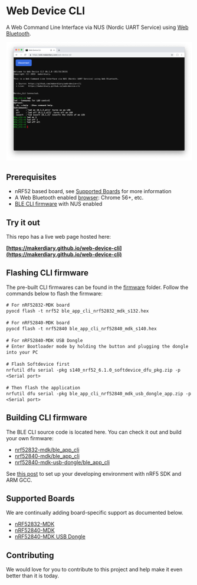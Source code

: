 # Web Device CLI

A Web Command Line Interface via NUS (Nordic UART Service) using [Web Bluetooth](https://webbluetoothcg.github.io/web-bluetooth/).

![](img/web-device-cli-chrome-desktop.png)

## Prerequisites

* nRF52 based board, see [Supported Boards](#supported-boards) for more information 
* A Web Bluetooth enabled [browser](https://github.com/WebBluetoothCG/web-bluetooth/blob/master/implementation-status.md): Chrome 56+, etc.
* [BLE CLI firmware](./firmware) with NUS enabled

## Try it out
This repo has a live web page hosted here:

**[https://makerdiary.github.io/web-device-cli](https://makerdiary.github.io/web-device-cli)**

## Flashing CLI firmware

The pre-built CLI firmwares can be found in the [firmware](./firmware) folder. Follow the commands below to flash the firmware:

```
# For nRF52832-MDK board
pyocd flash -t nrf52 ble_app_cli_nrf52832_mdk_s132.hex

# For nRF52840-MDK board
pyocd flash -t nrf52840 ble_app_cli_nrf52840_mdk_s140.hex

# For nRF52840-MDK USB Dongle
# Enter Bootloader mode by holding the button and plugging the dongle into your PC

# Flash Softdevice first
nrfutil dfu serial -pkg s140_nrf52_6.1.0_softdevice_dfu_pkg.zip -p <Serial port>

# Then flash the application
nrfutil dfu serial -pkg ble_app_cli_nrf52840_mdk_usb_dongle_app.zip -p <Serial port>
```

## Building CLI firmware

The BLE CLI source code is located here. You can check it out and build your own firmware:

* [nrf52832-mdk/ble_app_cli](https://github.com/makerdiary/nrf52832-mdk/tree/master/examples/nrf5-sdk/ble_app_cli)
* [nrf52840-mdk/ble_app_cli](https://github.com/makerdiary/nrf52840-mdk/tree/master/examples/nrf5-sdk/ble_app_cli)
* [nrf52840-mdk-usb-dongle/ble_app_cli](https://github.com/makerdiary/nrf52840-mdk-usb-dongle/tree/master/examples/nrf5-sdk/ble_app_cli)

See [this post](https://blog.makerdiary.com/how-to-use-nrf5-sdk-with-arm-gcc/) to set up your developing environment with nRF5 SDK and ARM GCC.


## Supported Boards
We are continually adding board-specific support as documented below.

* [nRF52832-MDK](https://wiki.makerdiary.com/nrf52832-mdk)
* [nRF52840-MDK](https://wiki.makerdiary.com/nrf52840-mdk/)
* [nRF52840-MDK USB Dongle](https://wiki.makerdiary.com/nrf52840-mdk-usb-dongle)


## Contributing
We would love for you to contribute to this project and help make it even better than it is today.
